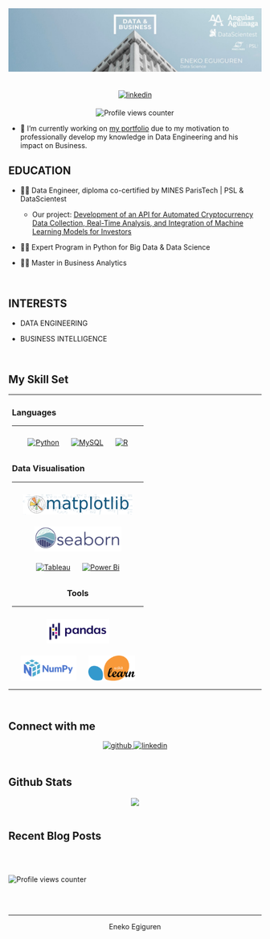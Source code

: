<div id="header" align="center">
  <img src="https://github.com/enekoegiguren/enekoegiguren/blob/main/png/eneko_banner.jpg" width="1000"/>
</div>

<br/> 


  



<br/> 

<div align="center">
</a>
<a href="https://linkedin.com/in/enekoegiguren" target="_blank">
<img src=https://img.shields.io/badge/linkedin-%231E77B5.svg?&style=for-the-badge&logo=linkedin&logoColor=white alt=linkedin style="margin-bottom: 5px;" />
</a> 

![Profile views counter](https://komarev.com/ghpvc/?username=enekoegiguren&&style=flat-square) 


<div align="left">
  
- 🔭 I’m currently working on [my portfolio](https://github.com/enekoegiguren?tab=repositories) due to my motivation to professionally develop my knowledge in Data Engineering and his impact on Business.
  

## **<div align="left"> EDUCATION</div>**  
  
- 🧑‍🎓 Data Engineer, diploma co-certified by MINES ParisTech | PSL & DataScientest
  - Our project: [Development of an API for Automated Cryptocurrency Data Collection, Real-Time Analysis, and Integration of Machine Learning Models for Investors](https://github.com/DataScientest-Studio/CDE-OCT23-OPA)



- 🧑‍🎓 Expert Program in Python for Big Data & Data Science

  
  

- 🧑‍🎓 Master in Business Analytics
  
<br/>  
  
## **<div align="left"> INTERESTS</div>**  

- DATA ENGINEERING 


- BUSINESS INTELLIGENCE


<br/>  


## My Skill Set  
<table><tr><td valign="top" width="40%">



### Languages
---
<div align="center">  
<a href="https://www.python.org/" target="_blank"><img style="margin: 10px" src="https://profilinator.rishav.dev/skills-assets/python-original.svg" alt="Python" height="50" /></a>  
<a href="https://www.mysql.com/" target="_blank"><img style="margin: 10px" src="https://profilinator.rishav.dev/skills-assets/mysql-original-wordmark.svg" alt="MySQL" height="50" /></a>  
<a href="https://www.r-project.org/" target="_blank"><img style="margin: 10px" src="https://profilinator.rishav.dev/skills-assets/r.svg" alt="R" height="50" /></a>  
</div>

### Data Visualisation 
---
<div align="center">  
<a href="https://matplotlib.org/" target="_blank"><img style="margin: 10px" src="https://github.com/enekoegiguren/enekoegiguren/blob/main/png/Matplotlib.svg.png" alt="Power Bi" height="40" /></a>
<a href="https://seaborn.pydata.org/" target="_blank"><img style="margin: 10px" src="https://github.com/enekoegiguren/enekoegiguren/blob/main/png/seaborn.svg.png" alt="Power Bi" height="50" /></a> 
<a href="https://www.tableau.com/" target="_blank"><img style="margin: 10px" src="https://profilinator.rishav.dev/skills-assets/tableau.svg" alt="Tableau" height="50" /></a>  
<a href="https://powerbi.microsoft.com/en-us/" target="_blank"><img style="margin: 10px" src="https://profilinator.rishav.dev/skills-assets/powerbi.png" alt="Power Bi" height="50" /></a>  


  
### Tools
---
<div align="center">  
<a href="https://pandas.pydata.org/" target="_blank"><img style="margin: 10px" src="https://github.com/enekoegiguren/enekoegiguren/blob/main/png/Pandas_logo.svg.png" alt="R" height="50" /></a>  
<a href="https://numpy.org/" target="_blank"><img style="margin: 10px" src="https://github.com/enekoegiguren/enekoegiguren/blob/main/png/NumPy.svg.png" alt="R" height="50" /></a>  
<a href="https://scikit-learn.org/stable/" target="_blank"><img style="margin: 10px" src="https://github.com/enekoegiguren/enekoegiguren/blob/main/png/Scikit_learn.svg.png" alt="R" height="50" /></a>  
</div>


</td><td valign="top" width="33%">


</td></tr></table>
<br/>  


## Connect with me  


<div align="center">
<a href="https://github.com/enekoegiguren" target="_blank">
<img src=https://img.shields.io/badge/github-%2324292e.svg?&style=for-the-badge&logo=github&logoColor=white alt=github style="margin-bottom: 5px;" />
</a>
<a href="https://linkedin.com/in/enekoegiguren" target="_blank">
<img src=https://img.shields.io/badge/linkedin-%231E77B5.svg?&style=for-the-badge&logo=linkedin&logoColor=white alt=linkedin style="margin-bottom: 5px;" />
</a>  
</div>  
  

<br/>  


## Github Stats  
<div align="center"><img src="https://github-readme-stats.vercel.app/api?username=enekoegiguren&show_icons=true&count_private=true&hide_border=true&theme=prussian" align="center" /></div>  

<br/>  


## Recent Blog Posts  
<!-- BLOG-POST-LIST:START -->  

<!-- BLOG-POST-LIST:END -->  

<br/>  

  

<br/>  

![Profile views counter](https://komarev.com/ghpvc/?username=enekoegiguren&&style=flat-square)  
  

<br/>  


<br />

----
<div align="center">Eneko Egiguren
